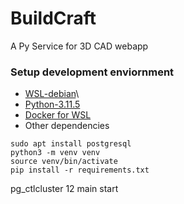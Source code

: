 # BuildCraft 
A Py Service for 3D CAD webapp

### Setup development enviornment
- [WSL-debian](https://learn.microsoft.com/en-us/windows/wsl/install)\
- [Python-3.11.5](https://www.python.org/downloads/release/python-3115/)
- [Docker for WSL](https://docs.docker.com/engine/install/debian/)
- Other dependencies
```
sudo apt install postgresql
python3 -m venv venv
source venv/bin/activate
pip install -r requirements.txt
```

pg_ctlcluster 12 main start
